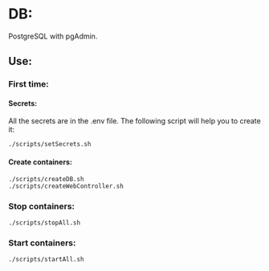 # DB:

PostgreSQL with pgAdmin.

## Use:
### First time:
#### Secrets:
All the secrets are in the .env file. The following script will help you to create it:
```
./scripts/setSecrets.sh
```

#### Create containers:
```
./scripts/createDB.sh
./scripts/createWebController.sh
```

### Stop containers:
```
./scripts/stopAll.sh
```

### Start containers:
```
./scripts/startAll.sh
```
